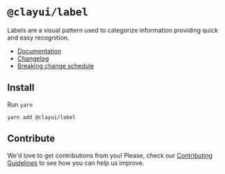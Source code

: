 # `@clayui/label`

Labels are a visual pattern used to categorize information providing quick and easy recognition.

-   [Documentation](https://clayui.com/docs/components/label.html)
-   [Changelog](./CHANGELOG.md)
-   [Breaking change schedule](./BREAKING.md)

## Install

Run `yarn`

```shell
yarn add @clayui/label
```

## Contribute

We'd love to get contributions from you! Please, check our [Contributing Guidelines](https://github.com/liferay/clay/blob/master/CONTRIBUTING.md) to see how you can help us improve.
